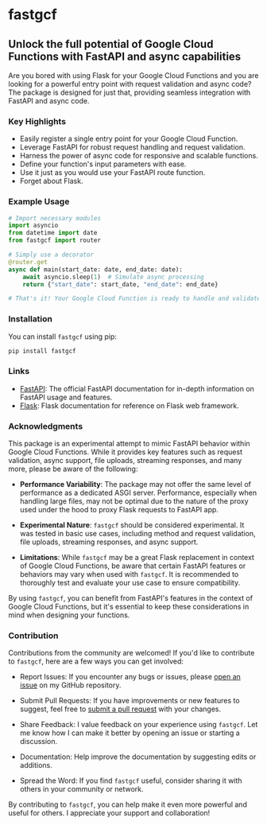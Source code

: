 # fastgcf

## Unlock the full potential of Google Cloud Functions with FastAPI and async capabilities

Are you bored with using Flask for your Google Cloud Functions and you are looking for a powerful entry point with request validation and async code? The package is designed for just that, providing seamless integration with FastAPI and async code.

### Key Highlights

- Easily register a single entry point for your Google Cloud Function.
- Leverage FastAPI for robust request handling and request validation.
- Harness the power of async code for responsive and scalable functions.
- Define your function's input parameters with ease.
- Use it just as you would use your FastAPI route function.
- Forget about Flask.

### Example Usage

```python
# Import necessary modules
import asyncio
from datetime import date
from fastgcf import router

# Simply use a decorator
@router.get
async def main(start_date: date, end_date: date):
    await asyncio.sleep(1)  # Simulate async processing
    return {"start_date": start_date, "end_date": end_date}

# That's it! Your Google Cloud Function is ready to handle and validate async GET requests seamlessly.
```

### Installation

You can install `fastgcf` using pip:

```bash
pip install fastgcf
```

### Links

- [FastAPI](https://fastapi.tiangolo.com/): The official FastAPI documentation for in-depth information on FastAPI usage and features.
- [Flask](https://flask.palletsprojects.com/): Flask documentation for reference on Flask web framework.

### Acknowledgments

This package is an experimental attempt to mimic FastAPI behavior within Google Cloud Functions. While it provides key features such as request validation, async support, file uploads, streaming responses, and many more, please be aware of the following:

- **Performance Variability**: The package may not offer the same level of performance as a dedicated ASGI server. Performance, especially when handling large files, may not be optimal due to the nature of the proxy used under the hood to proxy Flask requests to FastAPI app.

- **Experimental Nature**: `fastgcf` should be considered experimental. It was tested in basic use cases, including method and request validation, file uploads, streaming responses, and async support.

- **Limitations**: While `fastgcf` may be a great Flask replacement in context of Google Cloud Functions, be aware that certain FastAPI features or behaviors may vary when used with `fastgcf`. It is recommended to thoroughly test and evaluate your use case to ensure compatibility.

By using `fastgcf`, you can benefit from FastAPI's features in the context of Google Cloud Functions, but it's essential to keep these considerations in mind when designing your functions.

### Contribution

Contributions from the community are welcomed! If you'd like to contribute to `fastgcf`, here are a few ways you can get involved:

- Report Issues: If you encounter any bugs or issues, please [open an issue](https://github.com/TigranZalian/fastgcf/issues) on my GitHub repository.

- Submit Pull Requests: If you have improvements or new features to suggest, feel free to [submit a pull request](https://github.com/TigranZalian/fastgcf/pulls) with your changes.

- Share Feedback: I value feedback on your experience using `fastgcf`. Let me know how I can make it better by opening an issue or starting a discussion.

- Documentation: Help improve the documentation by suggesting edits or additions.

- Spread the Word: If you find `fastgcf` useful, consider sharing it with others in your community or network.

By contributing to `fastgcf`, you can help make it even more powerful and useful for others. I appreciate your support and collaboration!

